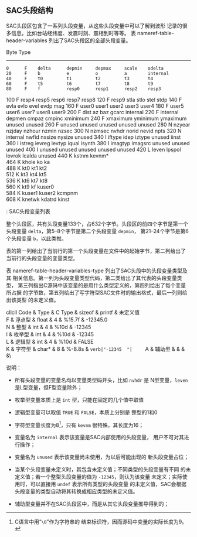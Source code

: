 ## SAC头段结构

SAC头段区包含了一系列头段变量，从这些头段变量中可以了解到波形
记录的很多信息，比如台站经纬度、发震时刻、震相到时等等。 表
nameref-table-header-variables 列出了SAC头段区的全部头段变量。

   Byte   Type                                            
  ------ ------ ---------- ---------- ---------- -------- ----------
    0      F    delta      depmin     depmax     scale    odelta
    20     F    b          e          o          a        internal
    40     F    t0         t1         t2         t3       t4
    60     F    t5         t6         t7         t8       t9
    80     F    f          resp0      resp1      resp2    resp3
   100     F    resp4      resp5      resp6      resp7    resp8
   120     F    resp9      stla       stlo       stel     stdp
   140     F    evla       evlo       evel       evdp     mag
   160     F    user0      user1      user2      user3    user4
   180     F    user5      user6      user7      user8    user9
   200     F    dist       az         baz        gcarc    internal
   220     F    internal   depmen     cmpaz      cmpinc   xminimum
   240     F    xmaximum   yminimum   ymaximum   unused   unused
   260     F    unused     unused     unused     unused   unused
   280     N    nzyear     nzjday     nzhour     nzmin    nzsec
   300     N    nzmsec     nvhdr      norid      nevid    npts
   320     N    internal   nwfid      nxsize     nysize   unused
   340     I    iftype     idep       iztype     unused   iinst
   360     I    istreg     ievreg     ievtyp     iqual    isynth
   380     I    imagtyp    imagsrc    unused     unused   unused
   400     I    unused     unused     unused     unused   unused
   420     L    leven      lpspol     lovrok     lcalda   unused
   440     K    kstnm      kevnm\*                        
   464     K    khole      ko         ka                  
   488     K    kt0        kt1        kt2                 
   512     K    kt3        kt4        kt5                 
   536     K    kt6        kt7        kt8                 
   560     K    kt9        kf         kuser0              
   584     K    kuser1     kuser2     kcmpnm              
   608     K    knetwk     kdatrd     kinst               

  : SAC头段变量列表<span data-label="table:header-variables"></span>

整个头段区，共有头段变量133个，占632个字节。头段区的前四个字节是第一个
头段变量 `delta`，第5–8个字节是第二个头段变量 `depmin`，
第21–24个字节是第6个头段变量 `b`，以此类推。

表的第一列给出了当前行的第一个头段变量在文件中的起始字节，第二列给出了
当前行的头段变量的变量类型。

表 nameref-table-header-variables-type 列出了SAC头段中的头段变量类型及其
相关信息。第一列为头段变量类型代码，第二类给出了其代表的头段变量类型，
第三列指出C源码中该变量的是用什么类型定义的，第四列给出了每个变量所占据
的字节数，第五列给出了写字符型SAC文件时的输出格式，最后一列则给出该类型
的未定义值。

<span>cllcll</span> Code & Type & C Type & sizeof & printf & 未定义值\
F & 浮点型 & float & 4 & %15.7f & -12345.0\
N & 整型 & int & 4 & %10d & -12345\
I & 枚举型 & int & 4 & %10d & -12345\
L & 逻辑型 & int & 4 & %10d & FALSE\
K & 字符型 & char\* & 8 & %-8.8s & `verb|"-12345  "|     `A & 辅助型 & &
& &\

说明：

-   所有头段变量的变量名均以变量类型码开头，比如 `nvhdr` 是
    N型变量，`leven` 是L型变量，但F型变量除外；

-   枚举型变量本质上是 `int` 型，只能在固定的几个值中取值

-   逻辑型变量可以取值 `TRUE` 和 `FALSE`，本质上分别是 整型的1和0

-   字符型变量长度为8[^1]，只有 `kevnm` 很特殊，其长度为16；

-   变量名为 `internal` 表示该变量是SAC内部使用的头段变量，
    用户不可对其进行操作；

-   变量名为 `unused` 表示该变量尚未使用，为以后可能出现的
    新头段变量占位；

-   当某个头段变量未定义时，其包含未定义值；不同类型的头段变量有不同
    的未定义值；若一个整型头段变量的值为 `-12345`，则认为该变量
    未定义；实际使用时，可以直接用 `undef` 表示所有类型的头段变量
    的未定义值，SAC会根据头段变量的类型自动将其转换成相应类型的未定义值。

-   辅助型变量并不在SAC头段区中，而是从其它头段变量推导得到的；

[^1]: C语言中用“`\0`”作为字符串的
    结束标识符，因而源码中变量的实际长度为9。

